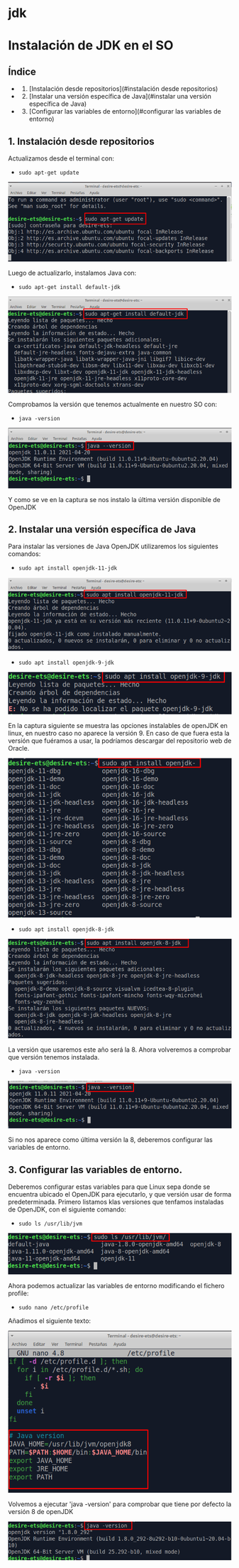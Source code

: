 # jdk

# Instalación de JDK en el SO

## Índice

- 1. [Instalación desde repositorios](#instalación desde repositorios)

- 2. [Instalar una versión específica de Java](#instalar una versión específica de Java)

- 3. [Configurar las variables de entorno](#configurar las variables de entorno)

## 1. Instalación desde repositorios <a name="instalación desde repositorios"></a>


Actualizamos desde el terminal con:
- ```sudo apt-get update```

![](./capturas/Screenshot_2.png)

Luego de actualizarlo, instalamos Java con:
- `sudo apt-get install default-jdk`

![](./capturas/Screenshot_4.png)

Comprobamos la versión que tenemos actualmente en nuestro SO con:

- `java -version`


![](./capturas/Screenshot_5.png)

Y como se ve en la captura se nos instalo la última versión disponible de OpenJDK

## 2. Instalar una versión específica de Java <a name="instalar una versión específica de Java"></a>

Para instalar las versiones de Java OpenJDK utilizaremos los siguientes comandos:
- `sudo apt install openjdk-11-jdk`

![](./capturas/Screenshot_6.png)

- `sudo apt install openjdk-9-jdk`

![](./capturas/Screenshot_7.png)


En la captura siguiente se muestra las opciones instalables de openJDK en linux, en nuestro caso no aparece la versión 9. En caso de que fuera esta la versión que fuéramos a usar, la podríamos descargar del repositorio web de Oracle.

![](./capturas/1.png)

- `sudo apt install openjdk-8-jdk`

![](./capturas/Screenshot_8.png)

La versión que usaremos este año será la 8. Ahora volveremos a comprobar que versión tenemos instalada.
- `java -version`

![](./capturas/Screenshot_9.png)

Si no nos aparece como última versión la 8, deberemos configurar las variables de entorno.

## 3. Configurar las variables de entorno.<a name="configurar las variables de entorno"></a>

Deberemos configurar estas variables para que Linux sepa donde se encuentra ubicado el OpenJDK para ejecutarlo, y que versión usar de forma predeterminada.
Primero listamos klas versiones que tenfamos instaladas de OpenJDK, con el siguiente comando:

- `sudo ls /usr/lib/jvm`

![](./capturas/2.png)

Ahora podemos actualizar las variables de entorno modificando el fichero profile:
- `sudo nano /etc/profile`

Añadimos el siguiente texto:

![](./capturas/3.png)


Volvemos a ejecutar 'java -version' para comprobar que tiene por defecto la versión 8 de openJDK

![](./capturas/4.png)
